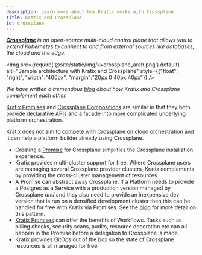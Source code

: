 ```yaml
---
description: Learn more about how Kratix works with Crossplane
title: Kratix and Crossplane
id: crossplane
---
```


_**[Crossplane](https://www.crossplane.io/)** is an open-source multi-cloud control plane that allows you to extend Kubernetes to connect to and from external sources like databases, the cloud and the edge._

<img
src={require('@site/static/img/k+crossplane_arch.png').default}
alt="Sample architecture with Kratix and Crossplane"
style={{"float": "right", "width":"400px", "margin":"20px 0 40px 40px"}}
/>

_We have written a tremendous [blog](https://www.syntasso.io/post/kratix-and-crossplane) about how Kratix and Crossplane complement each other._

[Kratix Promises](../../reference/promises/intro) and [Crossplane Compositions](https://docs.crossplane.io/master/concepts/compositions/) are similar in that they both provide declarative APIs and a facade into more complicated underlying platform orchestration.

Kratix does not aim to compete with Crossplane on cloud orchestration and it can help a platform builder already using Crossplane.

- Creating a [Promise](../../reference/promises/intro) for
  Crossplane simplifies the Crossplane installation experience.
- Kratix provides multi-cluster
  support for
  free. Where Crossplane users are managing several Crossplane provider
  clusters, Kratix complements by providing the cross-cluster management of
  resources.
- A Promise can abstract away Crossplane. If a Platform needs to provide a
  Postgres as a Service with a production version managed by Crossplane _and_
  and they also need to provide an inexpensive dev version that is run on a
  densified development cluster then this can be handled for free with Kratix
  via Promises. See the
  [blog](https://www.syntasso.io/post/building-your-platform-your-way-with-crossplane-and-kratix)
  for more detail on this pattern.
- [Kratix Promises](../../reference/promises/intro) can offer the
  benefits of Workflows. Tasks such as billing checks, security scans, audits,
  resource decoration etc can all happen in the Promise before a delegation to
  Crossplane is made.
- Kratix provides GitOps out of the box so the state of Crossplane resources is
  all managed for free.
